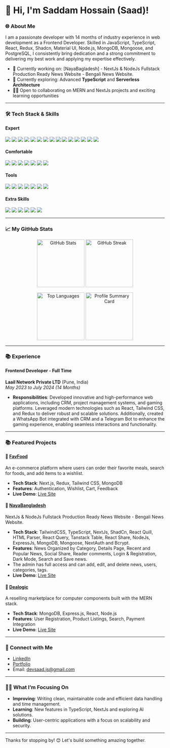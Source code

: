 # 👋 Hi, I'm Saddam Hossain (Saad)!

### 🌐 About Me
I am a passionate developer with 14 months of industry experience in web development as a Frontend Developer. Skilled in JavaScript, TypeScript, React, Redux, Shadcn, Material UI, Node.js, MongoDB, Mongoose, and PostgreSQL, I consistently bring dedication and a strong commitment to delivering my best work and applying my expertise effectively.

- 🔭 Currently working on: [NayaBagladesh] - NextJs & NodeJs Fullstack Production Ready News Website - Bengali News Website.
- 🌱 Currently exploring: Advanced **TypeScript** and **Serverless Architecture**
- 🧑‍💻 Open to collaborating on MERN and NextJs projects and exciting learning opportunities

---

### 🛠️ Tech Stack & Skills

#### **Expert**
<p align="left">
  <img src="https://img.shields.io/badge/HTML-E34F26?style=for-the-badge&logo=html5&logoColor=white" />
  <img src="https://img.shields.io/badge/CSS-1572B6?style=for-the-badge&logo=css3&logoColor=white" />
  <img src="https://img.shields.io/badge/Tailwind_CSS-38B2AC?style=for-the-badge&logo=tailwind-css&logoColor=white" />
  <img src="https://img.shields.io/badge/JavaScript-F7DF1E?style=for-the-badge&logo=javascript&logoColor=black" />
  <img src="https://img.shields.io/badge/TypeScript-3178C6?style=for-the-badge&logo=typescript&logoColor=white" />
  <img src="https://img.shields.io/badge/React-61DAFB?style=for-the-badge&logo=react&logoColor=black" />
  <img src="https://img.shields.io/badge/Next.js-000000?style=for-the-badge&logo=nextdotjs&logoColor=white" />
  <img src="https://img.shields.io/badge/Redux-764ABC?style=for-the-badge&logo=redux&logoColor=white" />
  <img src="https://img.shields.io/badge/MUI-007FFF?style=for-the-badge&logo=mui&logoColor=white" />
  <img src="https://img.shields.io/badge/Shadcn-FF6C37?style=for-the-badge&logoColor=white" />
  <img src="https://img.shields.io/badge/ReactQuery-61DAFB?style=for-the-badge&logo=tanstack&logoColor=white" />
  <img src="https://img.shields.io/badge/Tanstack_Table-764ABC?style=for-the-badge&logo=tanstack&logoColor=white" />
  <img src="https://img.shields.io/badge/React_Quill-38B2AC?style=for-the-badge&logoColor=white" />
  <img src="https://img.shields.io/badge/Chart.js-FF6384?style=for-the-badge&logo=chartdotjs&logoColor=white" />
  <img src="https://img.shields.io/badge/React_Hook_Form-61DAFB?style=for-the-badge&logo=react&logoColor=black" />
</p>

#### **Comfortable**
<p align="left">
  <img src="https://img.shields.io/badge/Node.js-339933?style=for-the-badge&logo=nodedotjs&logoColor=white" />
  <img src="https://img.shields.io/badge/Express.js-000000?style=for-the-badge&logo=express&logoColor=white" />
  <img src="https://img.shields.io/badge/NestJS-E0234E?style=for-the-badge&logo=nestjs&logoColor=white" />
  <img src="https://img.shields.io/badge/Firebase-FFCA28?style=for-the-badge&logo=firebase&logoColor=black" />
  <img src="https://img.shields.io/badge/MongoDB-47A248?style=for-the-badge&logo=mongodb&logoColor=white" />
  <img src="https://img.shields.io/badge/Mongoose-880000?style=for-the-badge&logoColor=white" />
  <img src="https://img.shields.io/badge/JWT-000000?style=for-the-badge&logo=json-web-tokens&logoColor=white" />
</p>

#### **Tools**
<p align="left">
  <img src="https://img.shields.io/badge/GitHub-181717?style=for-the-badge&logo=github&logoColor=white" />
  <img src="https://img.shields.io/badge/Chrome_Dev_Tools-4285F4?style=for-the-badge&logo=googlechrome&logoColor=white" />
  <img src="https://img.shields.io/badge/Netlify-00C7B7?style=for-the-badge&logo=netlify&logoColor=white" />
  <img src="https://img.shields.io/badge/Vercel-000000?style=for-the-badge&logo=vercel&logoColor=white" />
  <img src="https://img.shields.io/badge/Figma-F24E1E?style=for-the-badge&logo=figma&logoColor=white" />
  <img src="https://img.shields.io/badge/Photoshop-31A8FF?style=for-the-badge&logo=adobephotoshop&logoColor=white" />
  <img src="https://img.shields.io/badge/Firebase-FFCA28?style=for-the-badge&logo=firebase&logoColor=black" />
</p>

#### **Extra Skills**
<p align="left">
  <img src="https://img.shields.io/badge/WordPress-21759B?style=for-the-badge&logo=wordpress&logoColor=white" />
  <img src="https://img.shields.io/badge/Elementor-9146FF?style=for-the-badge&logo=elementor&logoColor=white" />
  <img src="https://img.shields.io/badge/WooCommerce-96588A?style=for-the-badge&logo=woocommerce&logoColor=white" />
  <img src="https://img.shields.io/badge/AWS-232F3E?style=for-the-badge&logo=amazon-aws&logoColor=white" />
  <img src="https://img.shields.io/badge/GCP-4285F4?style=for-the-badge&logo=google-cloud&logoColor=white" />
  <img src="https://img.shields.io/badge/Microsoft_Office-D83B01?style=for-the-badge&logo=microsoft-office&logoColor=white" />
</p>

---

### 📈 My GitHub Stats
<p align="center">
  <img src="https://github-readme-stats.vercel.app/api?username=saadhossain&show_icons=true&theme=radical&count_private=true" alt="GitHub Stats" height="150" />
  <img src="https://github-readme-streak-stats.herokuapp.com/?user=saadhossain&theme=radical&hide_border=true" alt="GitHub Streak" height="150" />
</p>

<p align="center">
  <img src="https://github-readme-stats.vercel.app/api/top-langs/?username=saadhossain&layout=compact&theme=radical" alt="Top Languages" height="150" />
  <img src="https://github-profile-summary-cards.vercel.app/api/cards/profile-details?username=saadhossain&theme=radical" alt="Profile Summary Card" height="150" />
</p>

---

### 📚 Experience

#### **Frontend Developer** - Full Time  
**Laail Network Private LTD** (Pune, India)  
_May 2023 to July 2024 (14 Months)_

- **Responsibilities**: Developed innovative and high-performance web applications, including CRM, project management systems, and gaming platforms. Leveraged modern technologies such as React, Tailwind CSS, and Redux to deliver robust and scalable solutions. Additionally, created a WhatsApp Bot integrated with CRM and a Telegram Bot to enhance the gaming experience, enabling seamless interactions and functionality.

---

### 📚 Featured Projects

#### 🥗 [FavFood](https://github.com/saadhossain/favfood)
An e-commerce platform where users can order their favorite meals, search for foods, and add items to a wishlist.

- **Tech Stack**: Next.js, Redux, Tailwind CSS, MongoDB
- **Features**: Authentication, Wishlist, Cart, Feedback
- **Live Demo**: [Live Site](http://get-favfood.vercel.app/)

#### 📰 [NayaBangladesh](https://github.com/saadhossain/nayabangladesh)
NextJs & NodeJs Fullstack Production Ready News Website - Bengali News Website.

- **Tech Stack**: TailwindCSS, TypeScript, NextJs, ShadCn, React Quill, HTML Parser, React Query,  Tanstack Table, React Share, NodeJs, ExpressJs, MongoDB, Mongoose, NextAuth and Bcrypt.
- **Features**: News Organized by Category, Details Page, Recent and Popular News, Social Share, Reader comments, Login & Registration, Dark Mode, Search and Save news.
- The admin has full access and can add, edit, and delete news, users, categories, tags.
- **Live Demo**: [Live Site](https://nayabangladesh.vercel.app/)

#### 💼 [Dealogic](https://github.com/saadhossain/dealogic)
A reselling marketplace for computer components built with the MERN stack.

- **Tech Stack**: MongoDB, Express.js, React, Node.js
- **Features**: User Registration, Product Listings, Search, Payment Integration
- **Live Demo**: [Live Site](https://dealogic-now.web.app/)

---

### 🔗 Connect with Me
- [LinkedIn](https://www.linkedin.com/in/devsaad-js/)
- [Portfolio](https://dev-saad.web.app/)
- Email: devsaad.js@gmail.com

---

### 👨‍💻 What I’m Focusing On
- **Improving**: Writing clean, maintainable code and efficient data handling and time management.
- **Learning**: New features in TypeScript, NextJs and exploring AI solutions.
- **Building**: User-centric applications with a focus on scalability and security.

---

Thanks for stopping by! 😊 Let's build something amazing together.
